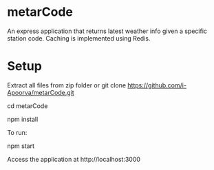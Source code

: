 # metarCode

An express application that returns latest weather info given a specific station code. 
Caching is implemented using Redis.

# Setup

Extract all files from zip folder or git clone https://github.com/i-Apoorva/metarCode.git

cd metarCode

npm install

To run:

npm start 

Access the application at http://localhost:3000

